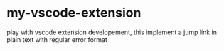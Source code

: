 # my-vscode-extension
  play with vscode extension developement, this implement a jump link in plain text with regular error format
